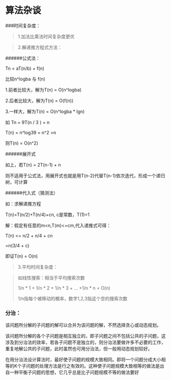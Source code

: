 # 算法杂谈

###时间复杂度：

> 1.加法比乘法时间复杂度更优

> 2.解递推方程式方法：

######公式法：

Tn = aT(n/b) + f(n)

比较n^logba 与 f(n)

1.前者比较大，解为T(n) = O(n^logba)

2.后者比较大，解为T(n) = O(f(n))

3.一样大，解为T(n) = O(n^logba * lgn)

如 Tn = 9T(n / 3 ) + n

T(n) = n^log39 = n^2 >n

则T(n) = O(n^2)

######展开式

如上，若T(n) = 2T(n-1) + n

则不适用于公式法，用展开式也就是用T(n-2)代替T(n-1)依次迭代，形成一个递归树，可计算

######代入式（猜测法）

如：求解递推方程

T(n)=T(n/2)+T(n/4)+cn, c是常数，T(1)=1

解：假定有任意的m<n,T(m)<=cm,代入递推式可得：

T(n) <= n/2 + n/4 + cn

=n(3/4 + c)

即证T(n) = O(n)

> 3.平均时间复杂度：

> 如线性搜索：相当于平均搜索次数
>
> 1/n * 1 + 1/n * 2 + 1/n * 3 + ... +1/n * n = O(n)
>
> 1/n指每个被移动的概率，数字1,2,3指这个空的搜索次数

### 分治：

该问题所分解的子问题的解可以合并为该问题的解，不然选择贪心或动态规划。

该问题所分解的各个子问题是相互独立的，即子问题之间不包括公共的子问题，这涉及到分治法的效率，若各子问题不是独立的，则分治法要做许多不必要的工作，重复地解公共的子问题，此时虽然也可用分治法，但一般用动态规划较好。

在用分治法设计算法时，最好使子问题的规模大致相同。即将一个问题分成大小相等的K个子问题的处理方法是行之有效的。这种使子问题规模大致相等的做法是出自一种平衡子问题的思想，它几乎总是比子问题规模不等的做法要好

